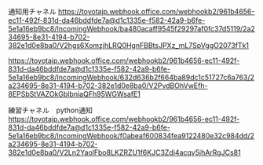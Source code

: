 通知用チャネル
https://toyotajp.webhook.office.com/webhookb2/961b4656-ec11-492f-831d-da46bddfde7a@d1c1335e-f582-42a9-b6fe-5e1a16eb9bc8/IncomingWebhook/ba480acaff9545f29297af0fc37d5119/2a234695-8e31-4194-b702-382e1d0e8ba0/V2hgs6XomzjhLRQ0HgnFBBtsJPXz_mL7SpVggO2073fTk1

https://toyotajp.webhook.office.com/webhookb2/961b4656-ec11-492f-831d-da46bddfde7a@d1c1335e-f582-42a9-b6fe-5e1a16eb9bc8/IncomingWebhook/632d636b2f664ba89dc1c51727c6a763/2a234695-8e31-4194-b702-382e1d0e8ba0/V2PvdBOhVwEfh-8EPSbStVAZOkGbIbniaQFh95WGWsafE1

練習チャネル　python通知
https://toyotajp.webhook.office.com/webhookb2/961b4656-ec11-492f-831d-da46bddfde7a@d1c1335e-f582-42a9-b6fe-5e1a16eb9bc8/IncomingWebhook/f0abeaf600834fea9122480e32c984dd/2a234695-8e31-4194-b702-382e1d0e8ba0/V2Ln2YaolFbo8LKZRZU1f6KJC3Zdi4acqy5jhArRgJCs81
